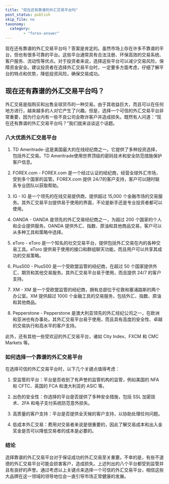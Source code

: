 ```yaml
---
title: "现在还有靠谱的外汇交易平台吗"
post_status: publish
skip_file: no
taxonomy:
  category:
        - "forex-answer"
---
```


现在还有靠谱的外汇交易平台吗？答案是肯定的。虽然市场上存在许多不靠谱的平台，但也有很多可靠的平台。这些平台通常具有合法注册、环保高效的交易系统、客户服务、流动性等优点。对于投资者来说，选择这些平台可以减少交易风险，保障资金安全。建议投资者在选择外汇交易平台时，一定要多方面考虑，仔细了解平台的特点和优势，降低投资风险，确保交易成功。

## 现在还有靠谱的外汇交易平台吗？

外汇交易是指购买和出售全球货币的一种交易。由于其收益巨大，而且可以在任何地方进行，越来越多的人对它产生了兴趣。但是，选择一个可信的外汇交易平台非常重要，因为行业内有一些不良公司会欺诈客户并造成损失。既然有人问道：“现在还有靠谱的外汇交易平台吗？”我们就来谈谈这个话题。

### 八大优质外汇交易平台

1. TD Ameritrade-这是美国最大的在线经纪商之一。它提供了多种投资选择，包括外汇交易。TD Ameritrade使用世界顶级的密码技术和安全防范措施保护客户信息。

2. FOREX.com - FOREX.com 是一个经过认证的经纪商，经营全球外汇市场，受到多个国家的监管。FOREX.com 提供 24/7的客户支持，客户可以随时联系专业团队以获取帮助。

3. IG - IG 是一个领先的在线交易提供商，提供超过 15,000 个金融市场的交易服务。其外汇交易平台提供易于使用的界面，不论是新手还是专业投资者都可以使用。

4. OANDA - OANDA 是领先的外汇交易经纪商之一，为超过 200 个国家的个人和企业提供服务。OANDA 提供外汇、指数、原油和其他商品交易，客户可以从多种工具和策略中选择。

5. eToro - eToro 是一个知名的社交交易平台，提供包括外汇交易在内的各种交易工具。eToro 提供易于使用的接口和群组聊天功能，而且用户可以共享其成功的交易策略。

6. Plus500 - Plus500 是一个受欧盟监管的经纪商，在超过 50 个国家提供外汇、期货和其他交易服务。其外汇交易平台易于使用，而且提供 24/7 的客户支持。

7. XM - XM 是一个受欧盟监管的经纪商，拥有总部位于伦敦和塞浦路斯的两个办公室。XM 提供超过 1000 个金融工具的交易服务，包括外汇、指数、原油和其他商品。

8. Pepperstone - Pepperstone 是澳大利亚领先的外汇经纪公司之一，在欧洲和亚洲也有办事处。其外汇交易平台易于使用，而且具有高度的安全性、卓越的交易执行和高水平的客户支持。

此外，还有其他一些受欢迎的外汇交易平台，诸如 City Index、FXCM 和 CMC Markets 等。

### 如何选择一个靠谱的外汇交易平台

在选择可信的外汇交易平台时，以下几个关键点值得考虑：

1. 受监管的平台：平台是否收到了有声誉的监管机构的监管，例如美国的 NFA 和 CFTC、英国的 FCA 和澳大利亚的 ASIC 等。

2. 出色的安全性：你选择的平台是否提供了多种安全措施，包括 SSL 加密技术、2FA 和电子支付系统防范意外损失。

3. 高质量的客户支持：平台是否提供全天候的客户支持，以协助处理任何问题。

4. 低成本外汇交易：费用对交易者来说是很重要的，因此了解交易成本和出入金奖金是否可以降低交易者的成本是必要的。

### 结论

选择靠谱的外汇交易平台对于保证成功的外汇交易至关重要。不幸的是，有些不道德的外汇交易平台可能会损害客户，造成损失。上述列出的八个平台都受到监管并且有良好的声誉。通过考虑以上关键点来选择一个可信的外汇交易平台，相信这些大品牌在这一领域的领导地位会一直引导市场正常健康的发展。 
